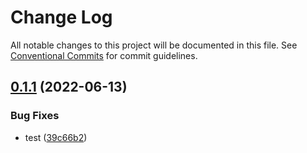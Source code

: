 # Change Log

All notable changes to this project will be documented in this file.
See [Conventional Commits](https://conventionalcommits.org) for commit guidelines.

## [0.1.1](https://github.com/qinrundev/login-component/compare/v0.0.1...v0.1.1) (2022-06-13)


### Bug Fixes

* test ([39c66b2](https://github.com/qinrundev/login-component/commit/39c66b2ae99e8df2ce832b71f7aa97be8dd58824))
